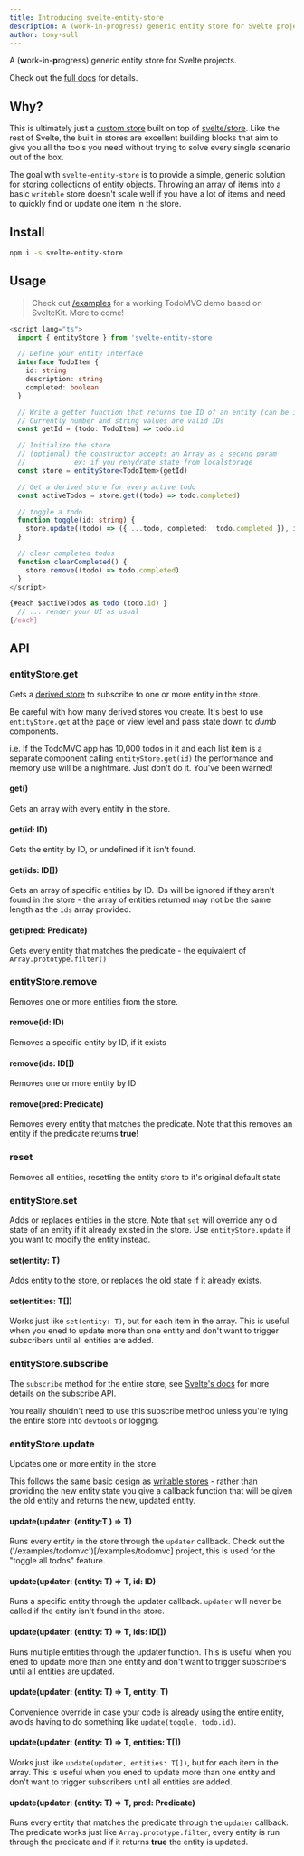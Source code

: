 ```yaml
---
title: Introducing svelte-entity-store
description: A (work-in-progress) generic entity store for Svelte projects.
author: tony-sull
---
```


A (**w**ork-**i**n-**p**rogress) generic entity store for Svelte projects.

Check out the [full docs](https://tony-sull.github.io/svelte-entity-store/) for details.

## Why?

This is ultimately just a [custom store](https://svelte.dev/examples#custom-stores) built on top of [svelte/store](https://svelte.dev/docs#svelte_store). Like the rest of Svelte, the built in stores are excellent building blocks that aim to give you all the tools you need without trying to solve every single scenario out of the box.

The goal with `svelte-entity-store` is to provide a simple, generic solution for storing collections of entity objects. Throwing an array of items into a basic `writeble` store doesn't scale well if you have a lot of items and need to quickly find or update one item in the store.

## Install

```bash
npm i -s svelte-entity-store
```

## Usage

> Check out [/examples](https://github.com/tony-sull/svelte-entity-store/tree/main/examples/todomvc) for a working TodoMVC demo based on SvelteKit.  More to come!

```ts
<script lang="ts">
  import { entityStore } from 'svelte-entity-store'

  // Define your entity interface
  interface TodoItem {
    id: string
    description: string
    completed: boolean
  }

  // Write a getter function that returns the ID of an entity (can be inlined in the constructor also)
  // Currently number and string values are valid IDs
  const getId = (todo: TodoItem) => todo.id

  // Initialize the store
  // (optional) the constructor accepts an Array as a second param
  //            ex: if you rehydrate state from localstorage 
  const store = entityStore<TodoItem>(getId)

  // Get a derived store for every active todo
  const activeTodos = store.get((todo) => todo.completed)

  // toggle a todo
  function toggle(id: string) {
    store.update((todo) => ({ ...todo, completed: !todo.completed }), id)
  }

  // clear completed todos
  function clearCompleted() {
    store.remove((todo) => todo.completed)
  }
</script>

{#each $activeTodos as todo (todo.id) }
  // ... render your UI as usual
{/each}
```

## API

### entityStore.get

Gets a [derived store](https://svelte.dev/docs#derived) to subscribe to one or more entity in the store.

Be careful with how many derived stores you create. It's best to use `entityStore.get` at the page or view level and pass state down to *dumb* components.

i.e. If the TodoMVC app has 10,000 todos in it and each list item is a separate component calling `entityStore.get(id)` the performance and memory use will be a nightmare.  Just don't do it.  You've been warned!

#### get()

Gets an array with every entity in the store.

#### get(id: ID)

Gets the entity by ID, or undefined if it isn't found.

#### get(ids: ID[])

Gets an array of specific entities by ID.  IDs will be ignored if they aren't found in the store - the array of entities returned may not be the same length as the `ids` array provided.

#### get(pred: Predicate<T>)

Gets every entity that matches the predicate - the equivalent of `Array.prototype.filter()`

### entityStore.remove

Removes one or more entities from the store.

#### remove(id: ID)

Removes a specific entity by ID, if it exists

#### remove(ids: ID[])

Removes one or more entity by ID

#### remove(pred: Predicate<T>)

Removes every entity that matches the predicate.  Note that this removes an entity if the predicate returns **true**!

### reset

Removes all entities, resetting the entity store to it's original default state

### entityStore.set

Adds or replaces entities in the store.  Note that `set` will override any old state of an entity if it already existed in the store.  Use `entityStore.update` if you want to modify the entity instead.

#### set(entity: T)

Adds entity to the store, or replaces the old state if it already exists.

#### set(entities: T[])

Works just like `set(entity: T)`, but for each item in the array.  This is useful when you ened to update more than one entity and don't want to trigger subscribers until all entities are added.

### entityStore.subscribe

The `subscribe` method for the entire store, see [Svelte's docs](https://svelte.dev/docs#svelte_store) for more details on the subscribe API.

You really shouldn't need to use this subscribe method unless you're tying the entire store into `devtools` or logging.

### entityStore.update

Updates one or more entity in the store.

This follows the same basic design as [writable stores](https://svelte.dev/examples#writable-stores) - rather than providing the new entity state you give a callback function that will be given the old entity and returns the new, updated entity.

#### update(updater: (entity:T ) => T)

Runs every entity in the store through the `updater` callback.  Check out the ('/examples/todomvc')[/examples/todomvc] project, this is used for the "toggle all todos" feature.

#### update(updater: (entity: T) => T, id: ID)

Runs a specific entity through the updater callback.  `updater` will never be called if the entity isn't found in the store.

#### update(updater: (entity: T) => T, ids: ID[])

Runs multiple entities through the updater function.  This is useful when you ened to update more than one entity and don't want to trigger subscribers until all entities are updated.

#### update(updater: (entity: T) => T, entity: T)

Convenience override in case your code is already using the entire entity, avoids having to do something like `update(toggle, todo.id)`.

#### update(updater: (entity: T) => T, entities: T[])

Works just like `update(updater, entities: T[])`, but for each item in the array.  This is useful when you ened to update more than one entity and don't want to trigger subscribers until all entities are added.

#### update(updater: (entity: T) => T, pred: Predicate<T>)

Runs every entity that matches the predicate through the `updater` callback.  The predicate works just like `Array.prototype.filter`, every entity is run through the predicate and if it returns **true** the entity is updated.